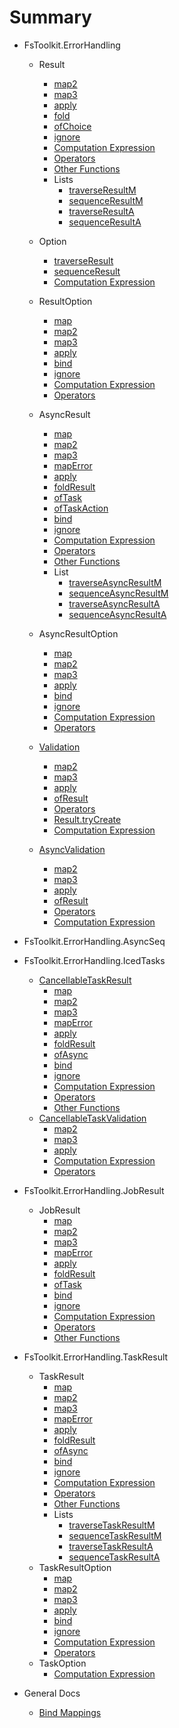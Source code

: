 # Summary

* FsToolkit.ErrorHandling
  * Result
    * [map2](result/map2.md)
    * [map3](result/map3.md)
    * [apply](result/apply.md)
    * [fold](result/fold.md)
    * [ofChoice](result/ofChoice.md)
    * [ignore](result/ignore.md)
    * [Computation Expression](result/ce.md)
    * [Operators](result/operators.md)
    * [Other Functions](result/others.md)
    * Lists
      * [traverseResultM](list/traverseResultM.md)
      * [sequenceResultM](list/sequenceResultM.md)
      * [traverseResultA](list/traverseResultA.md)
      * [sequenceResultA](list/sequenceResultA.md)

  * Option
    * [traverseResult](option/traverseResult.md)
    * [sequenceResult](option/sequenceResult.md)
    * [Computation Expression](option/ce.md)

  * ResultOption
    * [map](resultOption/map.md)
    * [map2](resultOption/map2.md)
    * [map3](resultOption/map3.md)
    * [apply](resultOption/apply.md)
    * [bind](resultOption/bind.md)
    * [ignore](resultOption/ignore.md)
    * [Computation Expression](resultOption/ce.md)
    * [Operators](resultOption/operators.md)

  * AsyncResult
    * [map](asyncResult/map.md)
    * [map2](asyncResult/map2.md)
    * [map3](asyncResult/map3.md)
    * [mapError](asyncResult/mapError.md)
    * [apply](asyncResult/apply.md)
    * [foldResult](asyncResult/foldResult.md)
    * [ofTask](asyncResult/ofTask.md)
    * [ofTaskAction](asyncResult/ofTaskAction.md)
    * [bind](asyncResult/bind.md)
    * [ignore](asyncResult/ignore.md)
    * [Computation Expression](asyncResult/ce.md)
    * [Operators](asyncResult/operators.md)
    * [Other Functions](asyncResult/others.md)
    * List
      * [traverseAsyncResultM](list/traverseAsyncResultM.md)
      * [sequenceAsyncResultM](list/sequenceAsyncResultM.md)
      * [traverseAsyncResultA](list/traverseAsyncResultA.md)
      * [sequenceAsyncResultA](list/sequenceAsyncResultA.md)

  * AsyncResultOption
    * [map](asyncResultOption/map.md)
    * [map2](asyncResultOption/map2.md)
    * [map3](asyncResultOption/map3.md)
    * [apply](asyncResultOption/apply.md)
    * [bind](asyncResultOption/bind.md)
    * [ignore](asyncResultOption/ignore.md)
    * [Computation Expression](asyncResultOption/ce.md)
    * [Operators](asyncResultOption/operators.md)

  * [Validation](validation/index.md)
    * [map2](validation/map2.md)
    * [map3](validation/map3.md)
    * [apply](validation/apply.md)
    * [ofResult](validation/ofResult.md)
    * [Operators](validation/operators.md)
    * [Result.tryCreate](validation/tryCreate.md)
    * [Computation Expression](validation/ce.md)

  * [AsyncValidation](asyncValidation/index.md)
    * [map2](asyncValidation/map2.md)
    * [map3](asyncValidation/map3.md)
    * [apply](asyncValidation/apply.md)
    * [ofResult](asyncValidation/ofResult.md)
    * [Operators](asyncValidation/operators.md)
    * [Computation Expression](asyncValidation/ce.md)

* FsToolkit.ErrorHandling.AsyncSeq
* FsToolkit.ErrorHandling.IcedTasks
  * [CancellableTaskResult](cancellableTaskResult/index.md)
    * [map](cancellableTaskResult/map.md)
    * [map2](cancellableTaskResult/map2.md)
    * [map3](cancellableTaskResult/map3.md)
    * [mapError](cancellableTaskResult/mapError.md)
    * [apply](cancellableTaskResult/apply.md)
    * [foldResult](cancellableTaskResult/foldResult.md)
    * [ofAsync](cancellableTaskResult/ofAsync.md)
    * [bind](cancellableTaskResult/bind.md)
    * [ignore](cancellableTaskResult/ignore.md)
    * [Computation Expression](cancellableTaskResult/ce.md)
    * [Operators](cancellableTaskResult/operators.md)
    * [Other Functions](cancellableTaskResult/others.md)
  * [CancellableTaskValidation](cancellableTaskValidation/index.md)
    * [map2](cancellableTaskValidation/map2.md)
    * [map3](cancellableTaskValidation/map3.md)
    * [apply](cancellableTaskValidation/apply.md)
    * [Computation Expression](cancellableTaskValidation/ce.md)
    * [Operators](cancellableTaskValidation/operators.md)
* FsToolkit.ErrorHandling.JobResult
  * JobResult
    * [map](jobResult/map.md)
    * [map2](jobResult/map2.md)
    * [map3](jobResult/map3.md)
    * [mapError](jobResult/mapError.md)
    * [apply](jobResult/apply.md)
    * [foldResult](jobResult/foldResult.md)
    * [ofTask](jobResult/ofTask.md)
    * [bind](jobResult/bind.md)
    * [ignore](jobResult/ignore.md)
    * [Computation Expression](jobResult/ce.md)
    * [Operators](jobResult/operators.md)
    * [Other Functions](jobResult/others.md)
* FsToolkit.ErrorHandling.TaskResult
  * TaskResult
    * [map](taskResult/map.md)
    * [map2](taskResult/map2.md)
    * [map3](taskResult/map3.md)
    * [mapError](taskResult/mapError.md)
    * [apply](taskResult/apply.md)
    * [foldResult](taskResult/foldResult.md)
    * [ofAsync](taskResult/ofAsync.md)
    * [bind](taskResult/bind.md)
    * [ignore](taskResult/ignore.md)
    * [Computation Expression](taskResult/ce.md)
    * [Operators](taskResult/operators.md)
    * [Other Functions](taskResult/others.md)
    * Lists
      * [traverseTaskResultM](list/traverseTaskResultM.md)
      * [sequenceTaskResultM](list/sequenceTaskResultM.md)
      * [traverseTaskResultA](list/traverseTaskResultA.md)
      * [sequenceTaskResultA](list/sequenceTaskResultA.md)
  * TaskResultOption
    * [map](taskResultOption/map.md)
    * [map2](taskResultOption/map2.md)
    * [map3](taskResultOption/map3.md)
    * [apply](taskResultOption/apply.md)
    * [bind](taskResultOption/bind.md)
    * [ignore](taskResultOption/ignore.md)
    * [Computation Expression](taskResultOption/ce.md)
    * [Operators](taskResultOption/operators.md)
  * TaskOption
    * [Computation Expression](taskOption/ce.md)
* General Docs
  * [Bind Mappings](bindMappings.md)
